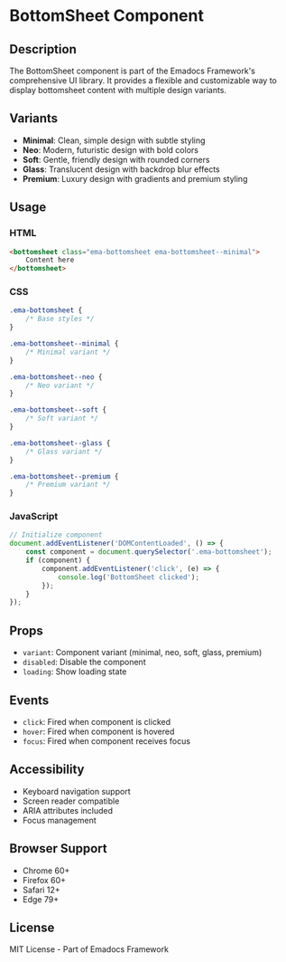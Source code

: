 # BottomSheet Component

## Description
The BottomSheet component is part of the Emadocs Framework's comprehensive UI library. It provides a flexible and customizable way to display bottomsheet content with multiple design variants.

## Variants
- **Minimal**: Clean, simple design with subtle styling
- **Neo**: Modern, futuristic design with bold colors
- **Soft**: Gentle, friendly design with rounded corners
- **Glass**: Translucent design with backdrop blur effects
- **Premium**: Luxury design with gradients and premium styling

## Usage

### HTML
```html
<bottomsheet class="ema-bottomsheet ema-bottomsheet--minimal">
    Content here
</bottomsheet>
```

### CSS
```css
.ema-bottomsheet {
    /* Base styles */
}

.ema-bottomsheet--minimal {
    /* Minimal variant */
}

.ema-bottomsheet--neo {
    /* Neo variant */
}

.ema-bottomsheet--soft {
    /* Soft variant */
}

.ema-bottomsheet--glass {
    /* Glass variant */
}

.ema-bottomsheet--premium {
    /* Premium variant */
}
```

### JavaScript
```javascript
// Initialize component
document.addEventListener('DOMContentLoaded', () => {
    const component = document.querySelector('.ema-bottomsheet');
    if (component) {
        component.addEventListener('click', (e) => {
            console.log('BottomSheet clicked');
        });
    }
});
```

## Props
- `variant`: Component variant (minimal, neo, soft, glass, premium)
- `disabled`: Disable the component
- `loading`: Show loading state

## Events
- `click`: Fired when component is clicked
- `hover`: Fired when component is hovered
- `focus`: Fired when component receives focus

## Accessibility
- Keyboard navigation support
- Screen reader compatible
- ARIA attributes included
- Focus management

## Browser Support
- Chrome 60+
- Firefox 60+
- Safari 12+
- Edge 79+

## License
MIT License - Part of Emadocs Framework
